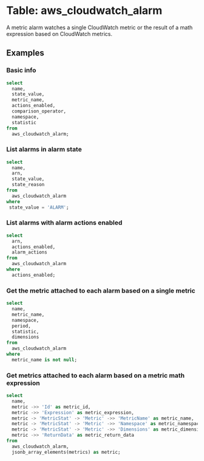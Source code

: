 # Table: aws_cloudwatch_alarm

A metric alarm watches a single CloudWatch metric or the result of a math expression based on CloudWatch metrics.

## Examples

### Basic info

```sql
select
  name,
  state_value,
  metric_name,
  actions_enabled,
  comparison_operator,
  namespace,
  statistic
from
  aws_cloudwatch_alarm;
```


### List alarms in alarm state

```sql
select
  name,
  arn,
  state_value,
  state_reason
from
  aws_cloudwatch_alarm
where
 state_value = 'ALARM';
```


### List alarms with alarm actions enabled

```sql
select
  arn,
  actions_enabled,
  alarm_actions
from
  aws_cloudwatch_alarm
where
  actions_enabled;
```


### Get the metric attached to each alarm based on a single metric

```sql
select
  name,
  metric_name,
  namespace,
  period,
  statistic,
  dimensions
from
  aws_cloudwatch_alarm
where
  metric_name is not null;
```


### Get metrics attached to each alarm based on a metric math expression

```sql
select
  name,
  metric ->> 'Id' as metric_id,
  metric ->> 'Expression' as metric_expression,
  metric -> 'MetricStat' -> 'Metric' ->> 'MetricName' as metric_name,
  metric -> 'MetricStat' -> 'Metric' ->> 'Namespace' as metric_namespace,
  metric -> 'MetricStat' -> 'Metric' ->> 'Dimensions' as metric_dimensions,
  metric ->> 'ReturnData' as metric_return_data
from
  aws_cloudwatch_alarm,
  jsonb_array_elements(metrics) as metric;
```
